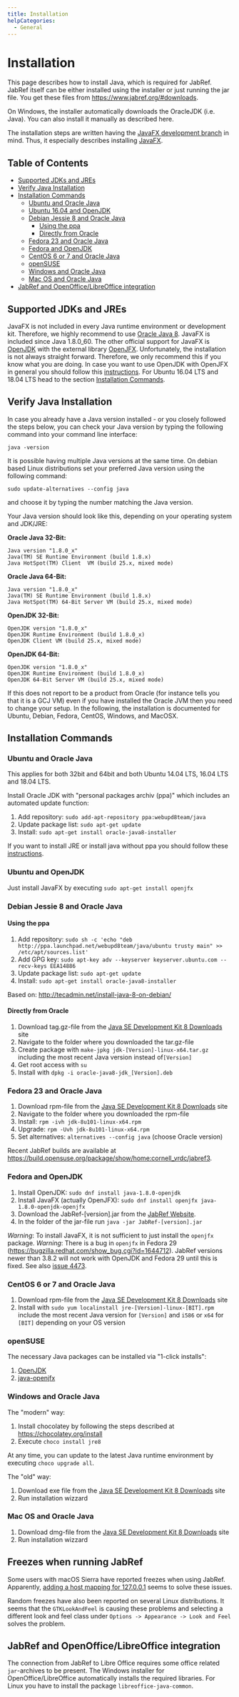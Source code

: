 ```yaml
---
title: Installation
helpCategories:
  - General
---
```

# Installation

This page describes how to install Java, which is required for JabRef.
JabRef itself can be either installed using the installer or just running the jar file.
You get these files from <https://www.jabref.org/#downloads>.

On Windows, the installer automatically downloads the OracleJDK (i.e. Java).
You can also install it manually as described here.

The installation steps are written having the [JavaFX development branch](https://builds.jabref.org/javafx/) in mind.
Thus, it especially describes installing [JavaFX].

## Table of Contents

<!-- toc -->

- [Supported JDKs and JREs](#supported-jdks-and-jres)
- [Verify Java Installation](#verify-java-installation)
- [Installation Commands](#installation-commands)
  * [Ubuntu and Oracle Java](#ubuntu-and-oracle-java)
  * [Ubuntu 16.04 and OpenJDK](#ubuntu-1604-and-openjdk)
  * [Debian Jessie 8 and Oracle Java](#debian-jessie-8-and-oracle-java)
    + [Using the ppa](#using-the-ppa)
    + [Directly from Oracle](#directly-from-oracle)
  * [Fedora 23 and Oracle Java](#fedora-23-and-oracle-java)
  * [Fedora and OpenJDK](#fedora-and-openjdk)
  * [CentOS 6 or 7 and Oracle Java](#centos-6-or-7-and-oracle-java)
  * [openSUSE](#opensuse)
  * [Windows and Oracle Java](#windows-and-oracle-java)
  * [Mac OS and Oracle Java](#mac-os-and-oracle-java)
- [JabRef and OpenOffice/LibreOffice integration](#jabref-and-openofficelibreoffice-integration)

<!-- tocstop -->

## Supported JDKs and JREs

JavaFX is not included in every Java runtime environment or development kit.
Therefore, we highly recommend to use [Oracle Java 8](http://www.oracle.com/technetwork/java/javase/downloads/index.html).
JavaFX is included since Java 1.8.0_60.
The other official support for JavaFX is [OpenJDK](http://openjdk.java.net/install/index.html) with the external library [OpenJFX](http://packages.ubuntu.com/wily/openjfx-source).
Unfortunately, the installation is not always straight forward.
Therefore, we only recommend this if you know what you are doing.
In case you want to use OpenJDK with OpenJFX in general you should follow this [instructions](https://wiki.openjdk.java.net/display/OpenJFX/Building+OpenJFX).
For Ubuntu 16.04 LTS and 18.04 LTS head to the section [Installation Commands](#installation-commands).


## Verify Java Installation

In case you already have a Java version installed - or you closely followed the steps below, you can check your Java version by typing the following command into your command line interface:

`java -version`

It is possible having multiple Java versions at the same time.
On debian based Linux distributions set your preferred Java version using the following command:

`sudo update-alternatives --config java`

and choose it by typing the number matching the Java version.

Your Java version should look like this, depending on your operating system and JDK/JRE:

**Oracle Java 32-Bit:**

```
Java version "1.8.0_x" 
Java(TM) SE Runtime Environment (build 1.8.x)
Java HotSpot(TM) Client  VM (build 25.x, mixed mode)
```


**Oracle Java 64-Bit:**

```
Java version "1.8.0_x" 
Java(TM) SE Runtime Environment (build 1.8.x)
Java HotSpot(TM) 64-Bit Server VM (build 25.x, mixed mode)
```


**OpenJDK 32-Bit:**

```
OpenJDK version "1.8.0_x" 
OpenJDK Runtime Environment (build 1.8.0_x)
OpenJDK Client VM (build 25.x, mixed mode)
```


**OpenJDK 64-Bit:**

```
OpenJDK version "1.8.0_x" 
OpenJDK Runtime Environment (build 1.8.0_x)
OpenJDK 64-Bit Server VM (build 25.x, mixed mode)
```

If this does not report to be a product from Oracle (for instance tells you that it is a GCJ VM) even if you have installed the Oracle JVM then you need to change your setup.
In the following, the installation is documented for Ubuntu, Debian, Fedora, CentOS, Windows, and MacOSX.


## Installation Commands

### Ubuntu and Oracle Java

This applies for both 32bit and 64bit and both Ubuntu 14.04 LTS, 16.04 LTS and 18.04 LTS.

Install Oracle JDK with "personal packages archiv (ppa)" which includes an automated update function:

1. Add repository: `sudo add-apt-repository ppa:webupd8team/java`
2. Update package list: `sudo apt-get update`
3. Install: `sudo apt-get install oracle-java8-installer`

If you want to install JRE or install java without ppa you should follow these [instructions](https://help.ubuntu.com/community/Java).

### Ubuntu and OpenJDK

Just install JavaFX by executing `sudo apt-get install openjfx`


### Debian Jessie 8 and Oracle Java

#### Using the ppa

1. Add repository: `sudo sh -c 'echo "deb http://ppa.launchpad.net/webupd8team/java/ubuntu trusty main" >> /etc/apt/sources.list'`
2. Add GPG key: `sudo apt-key adv --keyserver keyserver.ubuntu.com --recv-keys EEA14886`
3. Update package list: `sudo apt-get update`
4. Install: `sudo apt-get install oracle-java8-installer`

Based on: <http://tecadmin.net/install-java-8-on-debian/>

#### Directly from Oracle

1. Download tag.gz-file from the [Java SE Development Kit 8 Downloads] site
2. Navigate to the folder where you downloaded the tar.gz-file
3. Create package with `make-jpkg jdk-[Version]-linux-x64.tar.gz` including the most recent Java version instead of`[Version]`
4. Get root access with `su`
5. Install with `dpkg -i oracle-java8-jdk_[Version].deb`


### Fedora 23 and Oracle Java

1. Download rpm-file from the [Java SE Development Kit 8 Downloads] site
2. Navigate to the folder where you downloaded the rpm-file
3. Install: `rpm -ivh jdk-8u101-linux-x64.rpm`
4. Upgrade: `rpm -Uvh jdk-8u101-linux-x64.rpm`
5. Set alternatives: `alternatives --config java` (choose Oracle version)

Recent JabRef builds are available at <https://build.opensuse.org/package/show/home:cornell_vrdc/jabref3>.

### Fedora and OpenJDK

1. Install OpenJDK: `sudo dnf install java-1.8.0-openjdk`
2. Install JavaFX (actually OpenJFX): `sudo dnf install openjfx java-1.8.0-openjdk-openjfx`
3. Download the JabRef-[version].jar from the [JabRef Website](http://www.jabref.org/).
4. In the folder of the jar-file run `java -jar JabRef-[version].jar`

*Warning*: To install JavaFX, it is not sufficient to just install the `openjfx` package.
*Warning*: There is a bug in `openjfx` in Fedora 29 (https://bugzilla.redhat.com/show_bug.cgi?id=1644712).
JabRef versions newer than 3.8.2 will not work with OpenJDK and Fedora 29 until this is fixed. See also [issue 4473](https://github.com/JabRef/jabref/issues/4473).

### CentOS 6 or 7 and Oracle Java

1. Download rpm-file from the [Java SE Development Kit 8 Downloads] site
2. Install with `sudo yum localinstall jre-[Version]-linux-[BIT].rpm` include the most recent Java version for `[Version]` and `i586` or `x64` for `[BIT]` depending on your OS version

### openSUSE

The necessary Java packages can be installed via "1-click installs":

1. [OpenJDK](https://software.opensuse.org/package/java-1_8_0-openjdk)
2. [java-openjfx](https://software.opensuse.org/package/java-openjfx?search_term=openjfx)

### Windows and Oracle Java

The "modern" way:

1. Install chocolatey by following the steps described at https://chocolatey.org/install
2. Execute `choco install jre8`

At any time, you can update to the latest Java runtime environment by executing `choco upgrade all`.

The "old" way:

1. Download exe file from the [Java SE Development Kit 8 Downloads] site
2. Run installation wizzard


### Mac OS and Oracle Java

1. Download dmg-file from the [Java SE Development Kit 8 Downloads] site
2. Run installation wizzard

## Freezes when running JabRef

Some users with macOS Sierra have reported freezes when using JabRef. Apparently, [adding a host mapping for 127.0.0.1](https://dzone.com/articles/macos-sierra-problems-with-javanetinetaddress-getl) seems to solve these issues.

Random freezes have also been reported on several Linux distributions. It seems that the `GTKLookAndFeel` is causing these problems and selecting a different look and feel class under `Options -> Appearance -> Look and Feel` solves the problem.

## JabRef and OpenOffice/LibreOffice integration

The connection from JabRef to Libre Office requires some office related `jar`-archives to be present.
The Windows installer for OpenOffice/LibreOffice automatically installs the required libraries.
For Linux you have to install the package `libreoffice-java-common`.

 [Java SE Development Kit 8 Downloads]: http://www.oracle.com/technetwork/java/javase/downloads/jdk8-downloads-2133151.html
 [JavaFX]: https://en.wikipedia.org/wiki/JavaFX

